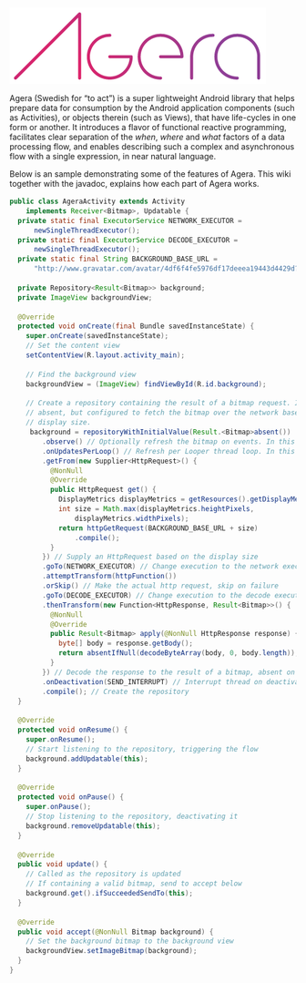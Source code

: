 ![Agera](https://github.com/google/agera/blob/master/doc/images/agera.png)

Agera (Swedish for “to act”) is a super lightweight Android library that helps prepare data for consumption by the Android application components (such as Activities), or objects therein (such as Views), that have life-cycles in one form or another. It introduces a flavor of functional reactive programming, facilitates clear separation of the _when_, _where_ and _what_ factors of a data processing flow, and enables describing such a complex and asynchronous flow with a single expression, in near natural language.

Below is an sample demonstrating some of the features of Agera. This wiki together with the javadoc, explains how each part of Agera works.

```java
public class AgeraActivity extends Activity
    implements Receiver<Bitmap>, Updatable {
  private static final ExecutorService NETWORK_EXECUTOR =
      newSingleThreadExecutor();
  private static final ExecutorService DECODE_EXECUTOR =
      newSingleThreadExecutor();
  private static final String BACKGROUND_BASE_URL =
      "http://www.gravatar.com/avatar/4df6f4fe5976df17deeea19443d4429d?s=";

  private Repository<Result<Bitmap>> background;
  private ImageView backgroundView;

  @Override
  protected void onCreate(final Bundle savedInstanceState) {
    super.onCreate(savedInstanceState);
    // Set the content view
    setContentView(R.layout.activity_main);

    // Find the background view
    backgroundView = (ImageView) findViewById(R.id.background);

    // Create a repository containing the result of a bitmap request. Initially
    // absent, but configured to fetch the bitmap over the network based on
    // display size.
     background = repositoryWithInitialValue(Result.<Bitmap>absent())
        .observe() // Optionally refresh the bitmap on events. In this case never
        .onUpdatesPerLoop() // Refresh per Looper thread loop. In this case never
        .getFrom(new Supplier<HttpRequest>() {
          @NonNull
          @Override
          public HttpRequest get() {
            DisplayMetrics displayMetrics = getResources().getDisplayMetrics();
            int size = Math.max(displayMetrics.heightPixels,
                displayMetrics.widthPixels);
            return httpGetRequest(BACKGROUND_BASE_URL + size)
                .compile();
          }
        }) // Supply an HttpRequest based on the display size
        .goTo(NETWORK_EXECUTOR) // Change execution to the network executor
        .attemptTransform(httpFunction())
        .orSkip() // Make the actual http request, skip on failure
        .goTo(DECODE_EXECUTOR) // Change execution to the decode executor
        .thenTransform(new Function<HttpResponse, Result<Bitmap>>() {
          @NonNull
          @Override
          public Result<Bitmap> apply(@NonNull HttpResponse response) {
            byte[] body = response.getBody();
            return absentIfNull(decodeByteArray(body, 0, body.length));
          }
        }) // Decode the response to the result of a bitmap, absent on failure
        .onDeactivation(SEND_INTERRUPT) // Interrupt thread on deactivation
        .compile(); // Create the repository
  }

  @Override
  protected void onResume() {
    super.onResume();
    // Start listening to the repository, triggering the flow
    background.addUpdatable(this);
  }

  @Override
  protected void onPause() {
    super.onPause();
    // Stop listening to the repository, deactivating it
    background.removeUpdatable(this);
  }

  @Override
  public void update() {
    // Called as the repository is updated
    // If containing a valid bitmap, send to accept below
    background.get().ifSucceededSendTo(this);
  }

  @Override
  public void accept(@NonNull Bitmap background) {
    // Set the background bitmap to the background view
    backgroundView.setImageBitmap(background);
  }
}
```